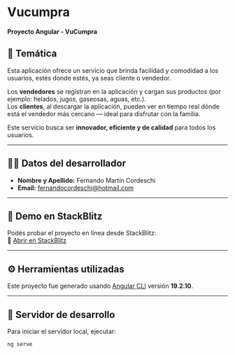 # Vucumpra

**Proyecto Angular - VuCumpra**

## 📌 Temática

Esta aplicación ofrece un servicio que brinda facilidad y comodidad a los usuarios, estés donde estés, ya seas cliente o vendedor.

Los **vendedores** se registran en la aplicación y cargan sus productos (por ejemplo: helados, jugos, gaseosas, aguas, etc.).  
Los **clientes**, al descargar la aplicación, pueden ver en tiempo real dónde está el vendedor más cercano — ideal para disfrutar con la familia.

Este servicio busca ser **innovador, eficiente y de calidad** para todos los usuarios.

---

## 👨‍💻 Datos del desarrollador

- **Nombre y Apellido:** Fernando Martín Cordeschi  
- **Email:** fernandocordeschi@hotmail.com

---

## 🚀 Demo en StackBlitz

Podés probar el proyecto en línea desde StackBlitz:  
🔗 [Abrir en StackBlitz](https://stackblitz.com/~/github.com/fernandocordeschi/first-angular-proyect)

---

## ⚙️ Herramientas utilizadas

Este proyecto fue generado usando [Angular CLI](https://github.com/angular/angular-cli) versión **19.2.10**.

---

## 🧪 Servidor de desarrollo

Para iniciar el servidor local, ejecutar:

```bash
ng serve

